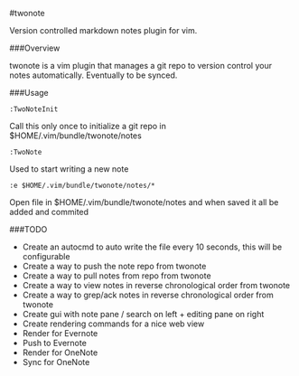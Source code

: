 #twonote

Version controlled markdown notes plugin for vim.

###Overview

twonote is a vim plugin that manages a git repo to version control your notes automatically. Eventually to be synced.


###Usage

```
:TwoNoteInit
```

Call this only once to initialize a git repo in $HOME/.vim/bundle/twonote/notes

```
:TwoNote
```

Used to start writing a new note

```
:e $HOME/.vim/bundle/twonote/notes/*
```

Open file in $HOME/.vim/bundle/twonote/notes and when saved it all be added and commited

###TODO
- Create an autocmd to auto write the file every 10 seconds, this will be configurable
- Create a way to push the note repo from twonote
- Create a way to pull notes from repo from twonote
- Create a way to view notes in reverse chronological order from twonote
- Create a way to grep/ack notes in reverse chronological order from twonote
- Create gui with note pane / search on left + editing pane on right
- Create rendering commands for a nice web view
- Render for Evernote
- Push to Evernote
- Render for OneNote
- Sync for OneNote
